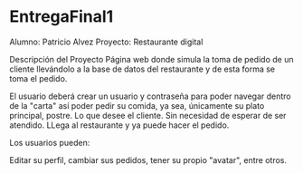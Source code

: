# EntregaFinal1
Alumno: Patricio Alvez
Proyecto: Restaurante digital

Descripción del Proyecto
Página web donde simula la toma de pedido de un cliente llevándolo a la base de datos del restaurante y de esta forma se toma el pedido.

El usuario deberá crear un usuario y contraseña para poder navegar dentro de la "carta" así poder pedir su comida, ya sea, únicamente su plato principal, postre. Lo que desee el cliente. Sin necesidad de esperar de ser atendido. LLega al restaurante y ya puede hacer el pedido.

Los usuarios pueden:

Editar su perfil, cambiar sus pedidos, tener su propio "avatar", entre otros.
